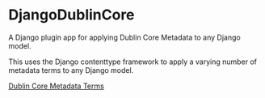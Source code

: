 DjangoDublinCore
================

A Django plugin app for applying Dublin Core Metadata to any Django model.

This uses the Django contenttype framework to apply a varying number of 
metadata terms to any Django model.

[Dublin Core Metadata Terms](http://dublincore.org/documents/dcmi-terms/)

